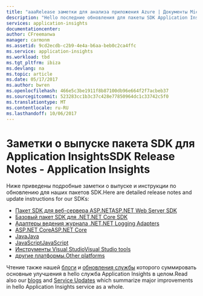 ```yaml
---
title: "aaaRelease заметки для анализа приложения Azure | Документы Microsoft"
description: "Hello последние обновления для пакеты SDK Application Insights."
services: application-insights
documentationcenter: 
author: CFreemanwa
manager: carmonm
ms.assetid: 9cd2ecdb-c2b9-4e4a-b6aa-beb0c2ca4ffc
ms.service: application-insights
ms.workload: tbd
ms.tgt_pltfrm: ibiza
ms.devlang: na
ms.topic: article
ms.date: 05/17/2017
ms.author: bwren
ms.openlocfilehash: 466e5c3be1911f8b87100db96e664f2f7acbeb37
ms.sourcegitcommit: 523283cc1b3c37c428e77850964dc1c33742c5f0
ms.translationtype: MT
ms.contentlocale: ru-RU
ms.lasthandoff: 10/06/2017
---
```

# <a name="sdk-release-notes---application-insights"></a><span data-ttu-id="89942-103">Заметки о выпуске пакета SDK для Application Insights</span><span class="sxs-lookup"><span data-stu-id="89942-103">SDK Release Notes - Application Insights</span></span>
<span data-ttu-id="89942-104">Ниже приведены подробные заметки о выпуске и инструкции по обновлению для наших пакетов SDK.</span><span class="sxs-lookup"><span data-stu-id="89942-104">Here are detailed release notes and update instructions for our SDKs:</span></span>

* [<span data-ttu-id="89942-105">Пакет SDK для веб-сервера ASP.NET</span><span class="sxs-lookup"><span data-stu-id="89942-105">ASP.NET Web Server SDK</span></span>](https://github.com/Microsoft/ApplicationInsights-server-dotnet/releases)
* [<span data-ttu-id="89942-106">Базовый пакет SDK для .NET</span><span class="sxs-lookup"><span data-stu-id="89942-106">.NET Core SDK</span></span>](https://github.com/Microsoft/ApplicationInsights-dotnet/releases) 
* [<span data-ttu-id="89942-107">Адаптеры ведения журнала .NET</span><span class="sxs-lookup"><span data-stu-id="89942-107">.NET Logging Adapters</span></span>](https://github.com/Microsoft/ApplicationInsights-dotnet-logging/releases)
* [<span data-ttu-id="89942-108">ASP.NET Core</span><span class="sxs-lookup"><span data-stu-id="89942-108">ASP.NET Core</span></span>](https://github.com/Microsoft/ApplicationInsights-aspnet5/releases)
* [<span data-ttu-id="89942-109">Java</span><span class="sxs-lookup"><span data-stu-id="89942-109">Java</span></span>](https://github.com/Microsoft/ApplicationInsights-Java)
* [<span data-ttu-id="89942-110">JavaScript</span><span class="sxs-lookup"><span data-stu-id="89942-110">JavaScript</span></span>](https://github.com/Microsoft/ApplicationInsights-JS/commits/master)
* [<span data-ttu-id="89942-111">Инструменты Visual Studio</span><span class="sxs-lookup"><span data-stu-id="89942-111">Visual Studio tools</span></span>](app-insights-release-notes-vsix.md)
* [<span data-ttu-id="89942-112">другие платформы.</span><span class="sxs-lookup"><span data-stu-id="89942-112">Other platforms</span></span>](https://github.com/Microsoft/ApplicationInsights-Home)

<span data-ttu-id="89942-113">Чтение также нашей [блоги](https://azure.microsoft.com/blog/tag/application-insights/) и [обновления службы](https://azure.microsoft.com/updates/?service=application-insights) которого суммировать основные улучшения в hello служба Application Insights в целом.</span><span class="sxs-lookup"><span data-stu-id="89942-113">Read also our [blogs](https://azure.microsoft.com/blog/tag/application-insights/) and [Service Updates](https://azure.microsoft.com/updates/?service=application-insights) which summarize major improvements in hello Application Insights service as a whole.</span></span>

